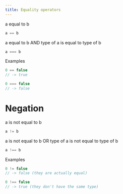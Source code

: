 ```yaml
---
title: Equality operators
---
```

a equal to b
```js
a == b
```


a equal to b AND type of a is equal to type of b
```js
a === b
```

Examples
```js
0 == false
// -> true

0 === false
// -> false
```

# Negation

a is not equal to b
```js
a != b
```

a is not equal to b OR type of a is not equal to type of b
```js
a !== b
```

Examples
```js
0 != false
// -> false (they are actually equal)

0 !== false
// -> true (they don't have the same type)
```
